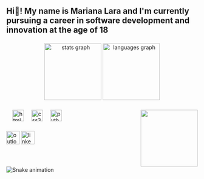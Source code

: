 <h2 align="left">Hi👋! My name is Mariana Lara and I'm currently pursuing a career in software development and innovation at the age of 18</h2>

###

<div align="center">
  <img src="https://github-readme-stats.vercel.app/api?username=marianalarag&hide_title=false&hide_rank=false&show_icons=true&include_all_commits=true&count_private=true&disable_animations=false&theme=dracula&locale=en&hide_border=false" height="150" alt="stats graph"  />
  <img src="https://github-readme-stats.vercel.app/api/top-langs?username=marianalarag&locale=en&hide_title=false&layout=compact&card_width=320&langs_count=5&theme=dracula&hide_border=false" height="150" alt="languages graph"  />
</div>

###

<img align="right" height="150" src="https://images-wixmp-ed30a86b8c4ca887773594c2.wixmp.com/f/7da27b3a-2d4f-475d-bed3-fefc9f8b04c2/dgau9sn-8f6063a1-0bfb-46bb-8027-6280dcd787a7.gif?token=eyJ0eXAiOiJKV1QiLCJhbGciOiJIUzI1NiJ9.eyJzdWIiOiJ1cm46YXBwOjdlMGQxODg5ODIyNjQzNzNhNWYwZDQxNWVhMGQyNmUwIiwiaXNzIjoidXJuOmFwcDo3ZTBkMTg4OTgyMjY0MzczYTVmMGQ0MTVlYTBkMjZlMCIsIm9iaiI6W1t7InBhdGgiOiJcL2ZcLzdkYTI3YjNhLTJkNGYtNDc1ZC1iZWQzLWZlZmM5ZjhiMDRjMlwvZGdhdTlzbi04ZjYwNjNhMS0wYmZiLTQ2YmItODAyNy02MjgwZGNkNzg3YTcuZ2lmIn1dXSwiYXVkIjpbInVybjpzZXJ2aWNlOmZpbGUuZG93bmxvYWQiXX0.kjfixyifx4MiIy84KTbGJ8xRXzYUjwwSOTXq_2N_hTs"  />

###

<div align="left">
  <img width="12" />
  <img src="https://cdn.jsdelivr.net/gh/devicons/devicon/icons/html5/html5-original.svg" height="30" alt="html5 logo"  />
  <img width="12" />
  <img src="https://cdn.jsdelivr.net/gh/devicons/devicon/icons/css3/css3-original.svg" height="30" alt="css3 logo"  />
  <img width="12" />
  <img src="https://cdn.jsdelivr.net/gh/devicons/devicon/icons/python/python-original.svg" height="30" alt="python logo"  />
  <img width="12" />
</div>

###

<div align="left">
  <img src="https://img.shields.io/static/v1?message=Outlook&logo=outlook&label=&color=D14836&logoColor=white&labelColor=&style=for-the-badge" height="35" alt="outlook logo"  />
  <img src="https://img.shields.io/static/v1?message=LinkedIn&logo=linkedin&label=&color=0077B5&logoColor=white&labelColor=&style=for-the-badge" height="35" alt="linkedin logo"  />
</div>

###

<br clear="both">

<img src= "https://github.com/marianalarag/marianalarg/blob/main/.github/workflows/snake.yml" alt="Snake animation" />

###
